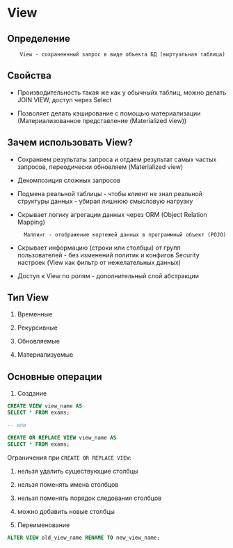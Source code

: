 # View

## Определение

		View - сохраненнный запрос в виде объекта БД (виртуальная таблица)


## Свойства

* Производительность такая же как у обычныйх таблиц, можно делать JOIN VIEW, доступ через Select

* Позволяет делать кэширование с помощью материализации (Материализованное представление (Materialized view))

## Зачем использовать View? 

* Сохраняем результаты запроса и отдаем результат самых частых запросов, переодически обновляем (Materialized view)

* Декомпозиция сложных запросов

* Подмена реальной таблицы - чтобы клиент не знал реальной структуры данных - убирая лишнюю смысловую нагрузку 

* Скрывает логику агрегации данных через ORM (Object Relation Mapping) 

		Маппинг - отображение кортежей данных в программный объект (POJO)

* Скрывает информацию (строки или столбцы) от групп пользователей - без изменений политик и конфигов Security настроек (View как фильтр от нежелательных данных)

* Доступ к View по ролям - дополнительный слой абстракции

## Тип View

1. Временные

2. Рекурсивные

3. Обновляемые

4. Материализуемые

## Основные операции

1. Создание
```sql
CREATE VIEW view_name AS
SELECT * FROM exams; 

-- или

CREATE OR REPLACE VIEW view_name AS 
SELECT * FROM exams;
```

Ограничения при `CREATE OR REPLACE VIEW`:
1. нельзя удалить существующие столбцы
2. нельзя поменять имена столбцов
3. нельзя поменять порядок следования столбцов
4. можно добавить новые столбцы 

2. Переименование
```sql
ALTER VIEW old_view_name RENAME TO new_view_name;
```

